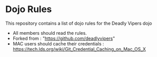 Dojo Rules
==========

This repository contains a list of dojo rules for the Deadly Vipers dojo
* All members should read the rules.
* Forked from : "https://github.com/deadlyvipers"
* MAC users should cache their credentials : https://tech.lds.org/wiki/Git_Credential_Caching_on_Mac_OS_X
